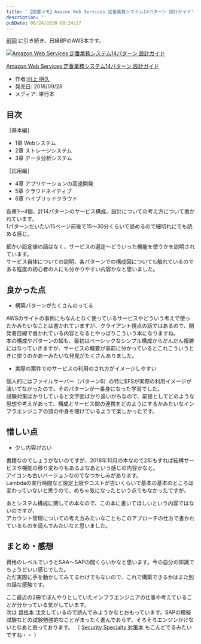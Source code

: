 ```yaml
---
title: '【読書メモ】Amazon Web Services 定番業務システム14パターン 設計ガイド'
description: ''
pubDate: 06/24/2020 08:24:27
---
```


<p><a href="https://jtk.hatenablog.com/entry/2020/06/03/185038">前回</a> に引き続き、日経BPのAWS本です。</p>

<p><div class="hatena-asin-detail"><a href="https://www.amazon.co.jp/exec/obidos/ASIN/4822292509/hatena-blog-22/"><img src="https://m.media-amazon.com/images/I/515kSh2RKFL._SL160_.jpg" class="hatena-asin-detail-image" alt="Amazon Web Services 定番業務システム14パターン 設計ガイド" title="Amazon Web Services 定番業務システム14パターン 設計ガイド"></a><div class="hatena-asin-detail-info"><p class="hatena-asin-detail-title"><a href="https://www.amazon.co.jp/exec/obidos/ASIN/4822292509/hatena-blog-22/">Amazon Web Services 定番業務システム14パターン 設計ガイド</a></p><ul><li><span class="hatena-asin-detail-label">作者:</span><a href="http://d.hatena.ne.jp/keyword/%C0%EE%BE%E5%20%CC%C0%B5%D7" class="keyword">川上 明久</a></li><li><span class="hatena-asin-detail-label">発売日:</span> 2018/09/28</li><li><span class="hatena-asin-detail-label">メディア:</span> 単行本</li></ul></div><div class="hatena-asin-detail-foot"></div></div></p>

<h2>目次</h2>

<p>［基本編］</p>

<ul>
<li>1章 Webシステム</li>
<li>2章 ストレージシステム</li>
<li>3章 データ分析システム</li>
</ul>

<p>［応用編］</p>

<ul>
<li>4章 アプリケーションの高速開発</li>
<li>5章 クラウドネイティブ</li>
<li>6章 ハイブリッドクラウド</li>
</ul>

<p>各章1〜4個、計14パターンのサービス構成、設計についての考え方について書かれています。<br />
1パターンだいたい15ページ前後で15〜30分くらいで読めるので細切れにでも読める感じ。</p>

<p>細かい設定値の話はなく、サービスの選定〜どういった機能を使うかを説明されています。<br />
サービス自体についての説明、各パターンでの構成図についても触れているのである程度の初心者の人にも分かりやすい内容かなと思いました。</p>

<h2>良かった点</h2>

<ul>
<li>構築パターンがたくさんのってる</li>
</ul>

<p>AWSのサイトの事例にもなんとなく使っているサービスやどういう考えで使ったかみたいなことは書かれていますが、クライアント視点の話ではあるので、開発者目線で書かれている内容となるとやっぱりこういう本になりますね。<br />
本の構成やパターンの幅も、最初はベーシックなシンプル構成からだんだん複雑にはなっていきますが、サービスの概要が事前に分かっているとこれこういうときに使うのかあーみたいな発見がたくさんありました。</p>

<ul>
<li>実際の案件でのサービスの利用のされ方がイメージしやすい</li>
</ul>

<p>個人的にはファイルサーバー（パターン6）の特にEFSが実際の利用イメージが湧いてなかったので、そのパターンが一番身になった学習でした。<br />
試験対策ばかりしていると文字面ばかり追いがちなので、前提としてどのような思想や考えがあって、構成とサービス間の連携をどのようにするかみたいなインフラエンジニアの頭の中身を覗けているようで楽しかったです。</p>

<h2>惜しい点</h2>

<ul>
<li>少し内容が古い</li>
</ul>

<p>書籍なのでしょうがないのですが、2018年10月の本なので2年もすれば結構サービスや機能の移り変わりもあるよなあという感じの内容かなと。<br />
アイコンも古いバージョンなのでなつかしみがあります。<br />
Lambdaの実行時間など設定上限やコストが古いくらいで基本の基本のところは変わっていないと思うので、めちゃ気になったという点でもなかったですが。</p>

<p>あとシステム構成に関しての本なので、この本に書いてほしいという内容ではないのですが、<br />
アカウント管理についての考え方みたいなこともこのアプローチの仕方で書かれているものを読んでみたいなと思いました。</p>

<h2>まとめ・感想</h2>

<p>資格のレベルでいうとSAA〜SAPの間くらいかなと思います。今の自分の知識でちょうどいい感じでした。<br />
ただ実際に手を動かしてみてるわけでもないので、これで構築できるかはまた別の話な感触です。</p>

<p>ここ最近の2冊でぼんやりとしていたインフラエンジニアの仕事や考えていることが分かっている気がしています。<br />
次は <a href="https://www.amazon.co.jp/dp/4865942483/">資格本</a> 注文しているので読んでみようかなとおもっています。SAPの模擬試験などの試験勉強的なことがまったく進んでおらず、そろそろエンジンかけないとなあと思っております。
（ <a href="https://www.amazon.co.jp/dp/4839970947/">Security Specialty 対策本</a> もこんどでるみたいですね・・ ）</p>
